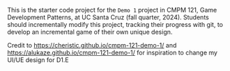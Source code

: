 This is the starter code project for the `Demo 1` project in CMPM 121, Game Development Patterns, at UC Santa Cruz (fall quarter, 2024). Students should incrementally modify this project, tracking their progress with git, to develop an incremental game of their own unique design.

Credit to https://cheristic.github.io/cmpm-121-demo-1/ and https://alukaze.github.io/cmpm-121-demo-1/ for inspiration to change my UI/UE design for D1.E
